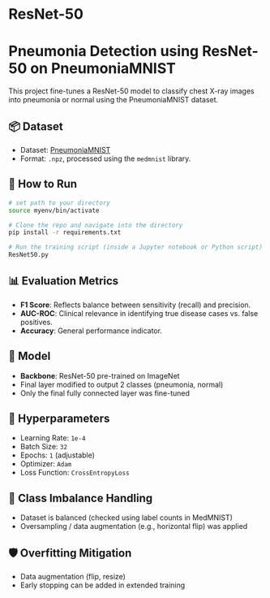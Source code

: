 # ResNet-50
# Pneumonia Detection using ResNet-50 on PneumoniaMNIST

This project fine-tunes a ResNet-50 model to classify chest X-ray images into pneumonia or normal using the PneumoniaMNIST dataset.

## 📦 Dataset
- Dataset: [PneumoniaMNIST](https://www.kaggle.com/datasets/rijulshr/pneumoniamnist/data)
- Format: `.npz`, processed using the `medmnist` library.

## 🚀 How to Run

```bash
# set path to your directory 
source myenv/bin/activate

# Clone the repo and navigate into the directory
pip install -r requirements.txt

# Run the training script (inside a Jupyter notebook or Python script)
ResNet50.py
```

## 📊 Evaluation Metrics
- **F1 Score**: Reflects balance between sensitivity (recall) and precision.
- **AUC-ROC**: Clinical relevance in identifying true disease cases vs. false positives.
- **Accuracy**: General performance indicator.

## 🧠 Model
- **Backbone**: ResNet-50 pre-trained on ImageNet
- Final layer modified to output 2 classes (pneumonia, normal)
- Only the final fully connected layer was fine-tuned

## 🧪 Hyperparameters
- Learning Rate: `1e-4`
- Batch Size: `32`
- Epochs: `1` (adjustable)
- Optimizer: `Adam`
- Loss Function: `CrossEntropyLoss`

## 🔐 Class Imbalance Handling
- Dataset is balanced (checked using label counts in MedMNIST)
- Oversampling / data augmentation (e.g., horizontal flip) was applied

## 🛡️ Overfitting Mitigation
- Data augmentation (flip, resize)
- Early stopping can be added in extended training

